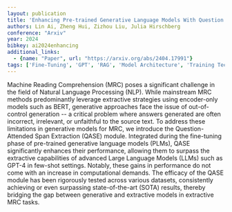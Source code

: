 ```yaml
---
layout: publication
title: 'Enhancing Pre-trained Generative Language Models With Question Attended Span Extraction On Machine Reading Comprehension'
authors: Lin Ai, Zheng Hui, Zizhou Liu, Julia Hirschberg
conference: "Arxiv"
year: 2024
bibkey: ai2024enhancing
additional_links:
  - {name: "Paper", url: "https://arxiv.org/abs/2404.17991"}
tags: ['Fine-Tuning', 'GPT', 'RAG', 'Model Architecture', 'Training Techniques', 'Pretraining Methods', 'BERT', 'Few-Shot']
---
```

Machine Reading Comprehension (MRC) poses a significant challenge in the
field of Natural Language Processing (NLP). While mainstream MRC methods
predominantly leverage extractive strategies using encoder-only models such as
BERT, generative approaches face the issue of out-of-control generation -- a
critical problem where answers generated are often incorrect, irrelevant, or
unfaithful to the source text. To address these limitations in generative
models for MRC, we introduce the Question-Attended Span Extraction (QASE)
module. Integrated during the fine-tuning phase of pre-trained generative
language models (PLMs), QASE significantly enhances their performance, allowing
them to surpass the extractive capabilities of advanced Large Language Models
(LLMs) such as GPT-4 in few-shot settings. Notably, these gains in performance
do not come with an increase in computational demands. The efficacy of the QASE
module has been rigorously tested across various datasets, consistently
achieving or even surpassing state-of-the-art (SOTA) results, thereby bridging
the gap between generative and extractive models in extractive MRC tasks.
